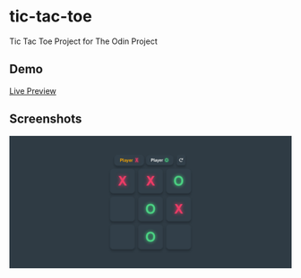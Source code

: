 # tic-tac-toe

Tic Tac Toe Project for The Odin Project

## Demo

[Live Preview](https://nevz9.github.io/tic-tac-toe/)


## Screenshots

![App Screenshot](preview.png)

